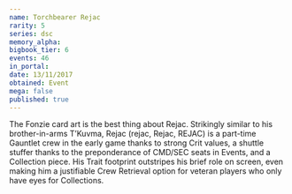 ```yaml
---
name: Torchbearer Rejac
rarity: 5
series: dsc
memory_alpha:
bigbook_tier: 6
events: 46
in_portal:
date: 13/11/2017
obtained: Event
mega: false
published: true
---
```


The Fonzie card art is the best thing about Rejac. Strikingly similar to his brother-in-arms T’Kuvma, Rejac (rejac, Rejac, REJAC) is a part-time Gauntlet crew in the early game thanks to strong Crit values, a shuttle stuffer thanks to the preponderance of CMD/SEC seats in Events, and a Collection piece. His Trait footprint outstripes his brief role on screen, even making him a justifiable Crew Retrieval option for veteran players who only have eyes for Collections.

